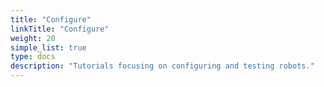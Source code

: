 ```yaml
---
title: "Configure"
linkTitle: "Configure"
weight: 20
simple_list: true
type: docs
description: "Tutorials focusing on configuring and testing robots."
---
```

